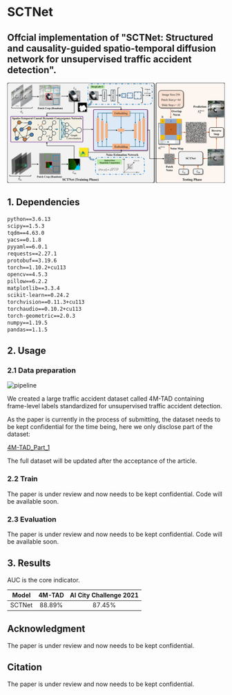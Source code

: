 # SCTNet
## Offcial implementation of "SCTNet: Structured and causality-guided spatio-temporal diffusion network for unsupervised traffic accident detection".

![pipeline](./SCTNET_files/model.png)
## 1. Dependencies
```
python==3.6.13
scipy==1.5.3
tqdm==4.63.0
yacs==0.1.8
pyyaml==6.0.1
requests==2.27.1
protobuf==3.19.6
torch==1.10.2+cu113
opencv==4.5.3
pillow==6.2.2
matplotlib==3.3.4
scikit-learn==0.24.2
torchvision==0.11.3+cu113
torchaudio==0.10.2+cu113
torch-geometric==2.0.3
numpy==1.19.5
pandas==1.1.5

```
## 2. Usage
### 2.1 Data preparation

![pipeline](./SCTNET_files/dataset.png)

We created a large traffic accident dataset called 4M-TAD containing frame-level labels standardized for unsupervised traffic accident detection.

As the paper is currently in the process of submitting, the dataset needs to be kept confidential for the time being, here we only disclose part of the dataset:

[4M-TAD_Part_1](https://drive.google.com/file/d/1WXcdSDeiVRNw4gcVnvqtQmVdFDpCtecN/view?usp=sharing)

The full dataset will be updated after the acceptance of the article.

### 2.2 Train
The paper is under review and now needs to be kept confidential.
Code will be available soon.
### 2.3 Evaluation
The paper is under review and now needs to be kept confidential.
Code will be available soon.

## 3. Results
AUC is the core indicator.

|     Model      | 4M-TAD | AI City Challenge 2021 | 
| :------------: | :-------: | :---------: | 
|    SCTNet    |   88.89%   |    87.45%    | 

## Acknowledgment
The paper is under review and now needs to be kept confidential.

## Citation
The paper is under review and now needs to be kept confidential.
